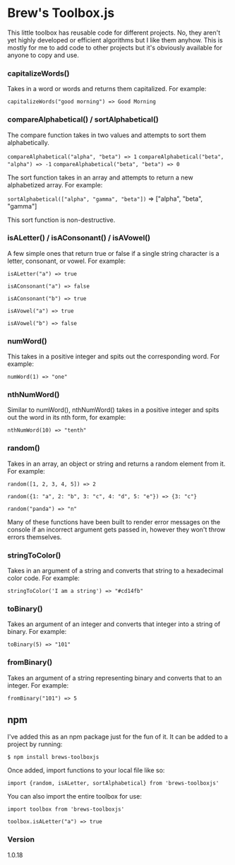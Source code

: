 # Brew's Toolbox.js

This little toolbox has reusable code for different projects. No, they aren't yet highly developed or efficient algorithms but I like them anyhow. This is mostly for me to add code to other projects but it's obviously available for anyone to copy and use.

### capitalizeWords()

Takes in a word or words and returns them capitalized. For example:

`capitalizeWords("good morning") => Good Morning`

### compareAlphabetical() / sortAlphabetical()

The compare function takes in two values and attempts to sort them alphabetically.

`compareAlphabetical("alpha", "beta") => 1`
`compareAlphabetical("beta", "alpha") => -1`
`compareAlphabetical("beta", "beta") => 0`

The sort function takes in an array and attempts to return a new alphabetized array. For example:

`sortAlphabetical(["alpha", "gamma", "beta"])` => ["alpha", "beta", "gamma"]

This sort function is non-destructive.

### isALetter() / isAConsonant() / isAVowel()

A few simple ones that return true or false if a single string character is a letter, consonant, or vowel. For example:

`isALetter("a") => true`

`isAConsonant("a") => false`

`isAConsonant("b") => true`

`isAVowel("a") => true`

`isAVowel("b") => false`

### numWord()

This takes in a positive integer and spits out the corresponding word. For example:

`numWord(1) => "one"`

### nthNumWord()

Similar to numWord(), nthNumWord() takes in a positive integer and spits out the word in its nth form, for example:

`nthNumWord(10) => "tenth"`

### random()

Takes in an array, an object or string and returns a random element from it. For example:

`random([1, 2, 3, 4, 5]) => 2`

`random({1: "a", 2: "b", 3: "c", 4: "d", 5: "e"}) => {3: "c"}`

`random("panda") => "n"`

Many of these functions have been built to render error messages on the console if an incorrect argument gets passed in, however they won't throw errors themselves.

### stringToColor()

Takes in an argument of a string and converts that string to a hexadecimal color code. For example:

`stringToColor('I am a string') => "#cd14fb"`

### toBinary()

Takes an argument of an integer and converts that integer into a string of binary. For example:

`toBinary(5) => "101"`

### fromBinary()

Takes an argument of a string representing binary and converts that to an integer. For example:

`fromBinary("101") => 5`

## npm

I've added this as an npm package just for the fun of it. It can be added to a project by running:

`$ npm install brews-toolboxjs`

Once added, import functions to your local file like so:

`import {random, isALetter, sortAlphabetical} from 'brews-toolboxjs'`

You can also import the entire toolbox for use:

`import toolbox from 'brews-toolboxjs'`

`toolbox.isALetter("a") => true`

### Version

1.0.18
